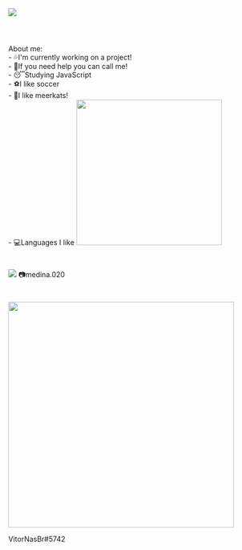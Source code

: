 <img src="https://cdn.discordapp.com/attachments/819667765123219486/830077210819821589/Vitor.png">


#

<br>
About me:
<br>
- 💦I'm currently working on a project!
<br>
- 👊If you need help you can call me!
<br>
- 😴Studying JavaScript
<br>
- ⚽I like soccer
<br>
- 🦝I like meerkats!
<br>
- 💻Languages I like


<img src="https://cdn.discordapp.com/attachments/819667765123219486/830082197859991592/Sem_Titulo-2.png" width="290vw">


#


<img src="https://cdn.discordapp.com/attachments/819667765123219486/830083021088227338/Analise-Instagram-engajamento.png">
📷medina.020

#

<img src="https://cdn.discordapp.com/attachments/819667765123219486/830090804424343652/Sem_Titulo-1.png" width="450vw">

VitorNasBr#5742
